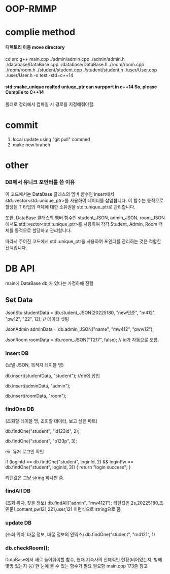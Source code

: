 # OOP-RMMP

# complie method
#### 디렉토리 이동 move directory
 cd src
 g++ main.cpp ./admin/admin.cpp ./admin/admin.h ./database/DataBase.cpp ./database/DataBase.h ./room/room.cpp ./room/room.h ./student/student.cpp ./student/student.h ./user/User.cpp ./user/User.h -o test -std=c++14
#### std::make_unique realted uniuqe_ptr can surpport in c++14 So, please Compile to C++14

  폴더로 정리해서 컴파일 시 경로를 지정해줘야함.

# commit
 1. local update using "git pull" commed
 2. make new branch <operaotr : report>

 
 # other
 
 ### DB에서 유니크 포인터를 쓴 이유
이 코드에서는 DataBase 클래스의 멤버 함수인 insert에서 std::vector<std::unique_ptr<T>>를 사용하여 데이터를 삽입합니다. 이 함수는 동적으로 할당된 T 타입의 객체에 대한 소유권을 std::unique_ptr로 관리합니다.

또한, DataBase 클래스의 멤버 함수인 student_JSON, admin_JSON, room_JSON에서도 std::vector<std::unique_ptr<T>>를 사용하여 각각 Student, Admin, Room 객체를 동적으로 할당하고 관리합니다.

따라서 주어진 코드에서 std::unique_ptr을 사용하여 포인터를 관리하는 것은 적합한 선택입니다.

# DB API

main에 DataBase db;가 있다는 가정하에 진행
## Set Data

  JsonStu studentData = db.student_JSON(20225180, "new민준", "m412", "pw12", "22", 12); // 데이터 셋팅

  JsonAdmin adminData = db.admin_JSON("name", "mw412", "pww12");

  JsonRoom roomData = db.room_JSON("T217", false); // id가 자동으로 오름.

### insert DB
  (보낼 JSON, 목적지 테이블 명)

  db.insert(studentData, "student"); //db에 삽입

  db.insert(adminData, "admin");

  db.insert(roomData, "room");

### findOne DB
  (조회할 테이블 명, 조회할 데이터, 보고 싶은 파트)

  db.findOne("student", "id123id", 2);

  db.findOne("student", "p123p", 3);


  ex. 유저 로그인 확인

  if (loginId == db.findOne("student", loginId, 2) &&  loginPw == db.findOne("student", loginId, 3))
  {
    return "login success";
  }

 리턴값은 그냥 string 하나만 줌.
### findAll DB
  (조회 위치, 찾을 정보)
  db.findAll("admin", "mw4121");
 리턴값은 2s,20225180,조민준1,content,pw121,221,user,121 이런식으로 string으로 줌
### update DB
 (조회 위치, 바꿀 정보, 바꿀 정보의 인덱스)
  db.findOne("student", "m4121", 1)

### db.checkRoom(); 
  DataBase에서 새로 들어줘야할 함수, 현재 기숙사의 전체적인 현황(비어있는지, 방에 몇명 있는지 등) 한 눈에 볼 수 있는 함수가 필요 필요함
  main.cpp 173줄 참고
